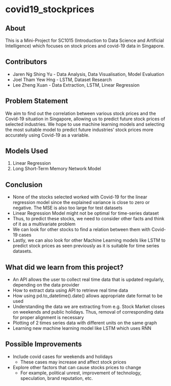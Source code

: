 # covid19_stockprices

## About
This is a Mini-Project for SC1015 (Introduction to Data Science and Artificial Intelligence) which focuses on stock prices and covid-19 data in Singapore.

## Contributors
- Jaren Ng Shing Yu - Data Analysis, Data Visualisation, Model Evaluation
- Joel Tham Yew Hng - LSTM, Dataset Research
- Lee Zheng Xuan - Data Extraction, LSTM, Linear Regression


## Problem Statement
We aim to find out the correlation between various stock prices and the Covid-19 situation in Singapore, allowing us to predict future stock prices of selected industries. We hope to use machine learning models and selecting the most suitable model to predict future industries’ stock prices more accurately using Covid-19 as a variable.

## Models Used
1. Linear Regression
2. Long Short-Term Memory Network Model

## Conclusion
- None of the stocks selected worked with Covid-19 for the linear regression model since the explained variance is close to zero or negative. The MSE is also too large for test datasets
- Linear Regression Model might not be optimal for time-series dataset 
- Thus, to predict these stocks, we need to consider other facts and think of it as a multivariate problem
- We can look for other stocks to find a relation between them with Covid-19 cases
- Lastly, we can also look for other Machine Learning models like LSTM to predict stock prices as seen previously as it is suitable for time series datasets. 

## What did we learn from this project?
- An API allows the user to collect real time data that is updated regularly, depending on the data provider
- How to extract data using API to retrieve real time data
- How using pd.to_datetime().date() allows appropriate date format to be used
- Understanding the data we are extracting from e.g. Stock Market closes on weekends and public holidays. Thus, removal of corresponding data for proper alignment is necessary
- Plotting of 2 times series data with different units on the same graph
- Learning new machine learning model like LSTM which uses RNN

## Possible Improvements
- Include covid cases for weekends and holidays
  - These cases may increase and affect stock prices
- Explore other factors that can cause stocks prices to change
  - For example, political unrest, improvement of technology, speculation, brand reputation, etc.
